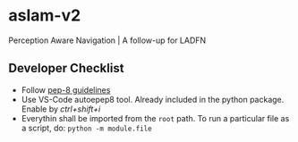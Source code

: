 # aslam-v2
Perception Aware Navigation | A follow-up for LADFN


## Developer Checklist
- Follow [pep-8 guidelines](https://www.python.org/dev/peps/pep-0008/)
- Use VS-Code autoepep8 tool. Already included in the python package. Enable by *ctrl+shift+i*
- Everythin shall be imported from the `root` path. To run a particular file as a script, do: `python -m module.file`